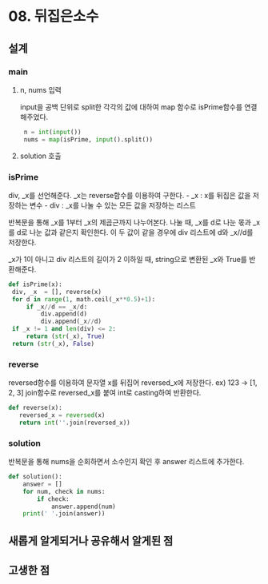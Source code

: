 # 08. 뒤집은소수


## 설계
### main
1. n, nums 입력
    
    input을 공백 단위로 split한 각각의 값에 대하여 map 함수로 isPrime함수를 연결해주었다. 
    
   ```python
    n = int(input())
    nums = map(isPrime, input().split())
    ```

2. solution 호출 

### isPrime
div, _x를 선언해준다. _x는 reverse함수를 이용하여 구한다.
    - _x : x를 뒤집은 값을 저장하는 변수
    - div : _x를 나눌 수 있는 모든 값을 저장하는 리스트

반복문을 통해 _x를 1부터 _x의 제곱근까지 나누어본다. 나눌 때, _x를 d로 나눈 몫과 _x를 d로 나눈 값과 같은지 확인한다.
이 두 값이 같을 경우에 div 리스트에 d와 _x//d를 저장한다. 

_x가 1이 아니고 div 리스트의 길이가 2 이하일 때, string으로 변환된 _x와 True를 반환해준다.

   ```python
def isPrime(x):
    div, _x  = [], reverse(x)
    for d in range(1, math.ceil(_x**0.5)+1):
        if _x//d == _x/d:
            div.append(d)
            div.append(_x//d)
    if _x != 1 and len(div) <= 2:
        return (str(_x), True)
    return (str(_x), False)
   ```
    
### reverse
reversed함수를 이용하여 문자열 x를 뒤집어 reversed_x에 저장한다. ex) 123 → [1, 2, 3]
join함수로 reversed_x를 붙여 int로 casting하여 반환한다. 

 ```python
def reverse(x):
    reversed_x = reversed(x)
    return int(''.join(reversed_x))
 ```


### solution
반복문을 통해 nums을 순회하면서 소수인지 확인 후 answer 리스트에 추가한다.
    
```python
def solution():
    answer = []
    for num, check in nums:
        if check:
            answer.append(num)
    print(' '.join(answer))
```
  
  
## 새롭게 알게되거나 공유해서 알게된 점


## 고생한 점

